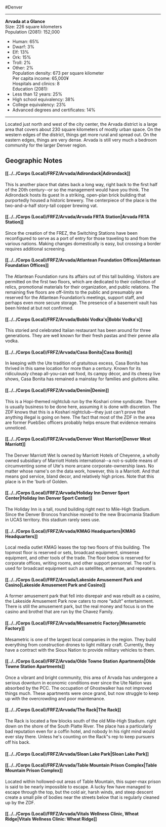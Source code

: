 #Denver 

---
**Arvada at a Glance**  
Size: 226 square kilometers  
Population (2081): 152,000  
- Human: 65%  
- Dwarf: 3%  
- Elf: 13%  
- Ork: 15%  
- Troll: 2%  
- Other: 2%  
Population density: 673 per square kilometer  
Per capita income: 65,000¥  
Hospitals and clinics: 8  
Education (2081):  
- Less than 12 years: 25%  
- High school equivalency: 38%  
- College equivalency: 23%  
- Advanced degrees and certificates: 14%

---
Located just north and west of the city center, the Arvada district is a large area that covers about 230 square kilometers of mostly urban space. On the western edges of the district, things get more rural and spread out. On the eastern edges, things are very dense. Arvada is still very much a bedroom community for the larger Denver region.


## Geographic Notes
#### [[../../Corps (Local)/FRFZ/Arvada/Adirondack|Adirondack]]
This Is another place that dates back a long way, right back to the first half of the 20th century--or so the management would have you think. The Adirondack hosts its guest In a striking, open-plan brick building that purportedly housed a historic brewery. The centerpiece of the place is the two-and-a-half story-tall copper brewing vat.

#### [[../../Corps (Local)/FRFZ/Arvada/Arvada FRTA Station|Arvada FRTA Station]]
Since the creation of the FREZ, the Switching Stations have been reconfigured to serve as a port of entry for those traveling to and from the various nations. Making changes domestically is easy, but crossing a border requires additional screening.

#### [[../../Corps (Local)/FRFZ/Arvada/Atlantean Foundation Offices|Atlantean Foundation Offices]]
The Atlantean Foundation runs its affairs out of this tall building. Visitors are permitted on the first two floors, which are dedicated to their collection of relics, promotional materials for their organization, and public relations. The remaining five floors are off-limits to the public and presumably are reserved for the Atlantean Foundation’s meetings, support staff, and perhaps even more secure storage. The presence of a basement vault has been hinted at but not confirmed.

#### [[../../Corps (Local)/FRFZ/Arvada/Bobbi Vodka's|Bobbi Vodka's]]
This storied and celebrated Italian restaurant has been around for three generations. They are well known for their fresh pastas and their penne alla vodka.

#### [[../../Corps (Local)/FRFZ/Arvada/Casa Bonita|Casa Bonita]]
In keeping with the Ute tradition of gratuitous excess, Casa Bonita has thrived in this same location for more than a century. Known for its ridiculously cheap all-you-can eat food, its campy décor, and its cheesy live shows, Casa Bonita has remained a mainstay for families and gluttons alike. 

#### [[../../Corps (Local)/FRFZ/Arvada/Denim|Denim]]
This is a Hopi-themed nightclub run by the Koshari crime syndicate. There is usually business to be done here, assuming it is done with discretion. The ZDF knows that this is a Koshari nightclub—they just can’t prove that anything illegal is going on here. The fact that most of the ZDF in the area are former PuebSec officers probably helps ensure that evidence remains unnoticed. 

#### [[../../Corps (Local)/FRFZ/Arvada/Denver West Marriott|Denver West Marriott]]
The Denver Marriott Wet Is owned by Marriott Hotels of Cheyenne, a wholly owned subsidiary of Marriott Hotels international--a not-s-subtle means of circumventing some of Ute's more arcane corporate-ownership laws. No matter whose name's on the data work, however, this is a Marriott. And that means god service, bland decor, and relatively high prices. Note that this place is in the 'burb of Golden.

#### [[../../Corps (Local)/FRFZ/Arvada/Holiday Inn Denver Sport Center|Holiday Inn Denver Sport Center]]
The Holiday Inn is a tall, round building right next to Mile-High Stadium. Since the Denver Broncos franchise moved to the new Bracomania Stadium in UCAS territory. this stadium rarely sees use.

#### [[../../Corps (Local)/FRFZ/Arvada/KMAG Headquarters|KMAG Headquarters]]
Local media outlet KMAG leases the top two floors of this building. The topmost floor is reserved  or sets, broadcast equipment, simsense equipment, and other tools of the trade. The floor below is reserved for corporate offices, writing rooms, and other support personnel. The roof is used for broadcast equipment such as satellites, antennae, and repeaters.

#### [[../../Corps (Local)/FRFZ/Arvada/Lakeside Amusement Park and Casino|Lakeside Amusement Park and Casino]]
A former amusement park that fell into disrepair and was rebuilt as a casino, the Lakeside Amusement Park now caters to more “adult” entertainment. There is still the amusement park, but the real money and focus is on the casino and brothel that are run by the Chavez Family.

#### [[../../Corps (Local)/FRFZ/Arvada/Mesametric Factory|Mesametric Factory]]
Mesametric is one of the largest local companies in the region. They build everything from construction drones to light military craft. Currently, they have a contract with the Sioux Nation to provide military vehicles to them.

#### [[../../Corps (Local)/FRFZ/Arvada/Olde Towne Station Apartments|Olde Towne Station Apartments]]
Once a vibrant and bright community, this area of Arvada has undergone a serious downturn in economic conditions ever since the Ute Nation was absorbed by the PCC. The occupation of Ghostwalker has not improved things much. These apartments were once grand, but now struggle to keep up with the overcrowding and poor maintenance.

#### [[../../Corps (Local)/FRFZ/Arvada/The Rack|The Rack]]
The Rack is located a few blocks south of the old Mile-High Stadium. right down on the shore of the South Platte River. The place has a particularly bad reputation even for a coffin hotel, and nobody In his right mind would ever stay there. Unless he's counting on the Rack"s rep to keep pursuers oﬀ his back.

#### [[../../Corps (Local)/FRFZ/Arvada/Sloan Lake Park|Sloan Lake Park]]


#### [[../../Corps (Local)/FRFZ/Arvada/Table Mountain Prison Complex|Table Mountain Prison Complex]]
Located within hollowed-out areas of Table Mountain, this super-max prison is said to be nearly impossible to escape. A lucky few have managed to escape through the top, but the cold air, harsh winds, and steep descent create a small pile of bodies near the streets below that is regularly cleaned up by the ZDF.
#### [[../../Corps (Local)/FRFZ/Arvada/Vitals Wellness Clinic, Wheat Ridge|Vitals Wellness Clinic: Wheat Ridge]]